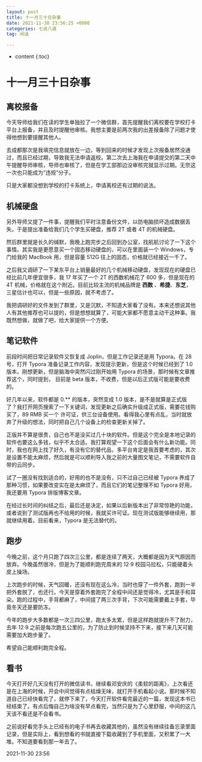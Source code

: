 ```yaml
---
layout: post
title: 十一月三十日杂事
date: 2021-11-30 23:56:25 +0800
categories: 七说八道
tag: 闲话

---
```


* content
{:toc}




# 十一月三十日杂事


## 离校报备

今天导师给我们在读的学生单独拉了一个微信群，首先提醒我们离校要在学校打卡平台上报备，并且及时提醒他审核。我想主要是前两次我的出差报备除了问题才使得他想到要提醒其他人。

去成都那次是我填完信息就放在一边，等到回来的时候才发现上次报备居然没通过，而且已经过期，导致我无法申请返校。第二次去上海我在申请提交的第二天中午提醒导师审核，导师也审核了，但是在学工部那边没审核完就显示过期。无奈这一次也只能成为“违规”分子。

只是大家都没想到学校的打卡系统上，申请离校还有过期的说法。


## 机械硬盘

另外导师又提了一件事，提醒我们平时注意备份文件，以防电脑损坏造成数据丢失。于是提出准备给我们几个学生买硬盘，推荐 2T 或者 4T 的机械硬盘。

然后群里就是长久的缄默，我晚上跑完步之后回到办公室，找航航讨论了一下这个事情。其实我是更愿意买一个固态移动硬盘的，可以在里面装一个 Windows，专门给我的 MacBook 用，但是容量 512G 往上的固态，价格就已经接近一千了。

之后我又调研了一下某东平台上销量最好的几个机械移动硬盘，发现现在的硬盘已经比前几年便宜很多，我 17 年买了一个 2T 的西数机械花了 600 多，但是现在的 4T 机械，价格就在这个附近。目前比较主流的机械品牌是 **西数** 、**希捷**、**东芝**，三星估计也可以，但是一些原因，就不考虑了。

我把调研好的文件发到了群里，又是沉默，不知道大家看了没有。本来还想说其他人有其他推荐也可以提的，但是想想就算了，可能大家都不愿意主动干这种事。我既然想做，就做了吧，给大家提供一个方便。


## 笔记软件

前段时间把日常记录软件又恢复成 Joplin，但是工作记录还是用 Typora。在 28 号，打开 Typora 准备记录工作内容，发现提示更新，但是这个时候已经到了 1.0 版本。刚想更新，但是脑海中突然闪过刚开始用 Typora 的场景，那时候有文章推荐这个，同时提到， 目前是 beta 版本，不收费，但是以后正式版可能是要收费的。

好几年以来，软件都是 0.** 的版本，突然变成 1.0 版本，是不是就算是正式版了？我打开网页搜索了一下关键词，发现更新之后确实升级成正式版，需要花钱购买了，89 RMB 买一个 许可证，供三台设备使用。看得我心里有点乱，当时就放弃了升级的想法，同时把自己几个设备上的检查更新关掉了。

正版并不算是很贵，自己也不是没买过几十块的软件。但是这个完全是本地记录的软件也要这么多钱，似乎不太合适。我打算观望一下这个后面会有什么新功能。同时，我也在网上找了好久，有没有它的替代品，多平台肯定是我首要考虑的，其次是设置不能太麻烦，然后就是可以顺利导入我之前的大量图文笔记，不需要软件自带的云同步。

试了一圈没有找到适合的，好用的也不是没有，只不过自己已经被 Typora 养成了那种习惯，如果要改变实在是太麻烦了，而且它们的笔记整理不如 Typora 好用，我还要用 Typora 排版博客文章。

在经过长时间的纠结之后，最后还是决定，如果以后新版本出了非常惊艳的功能，或者说到了测试版再也不给用的时候，我就买许可证。现在测试版能够继续用，那就继续用着。目前看来，Typora 是无法替代的。


## 跑步

今晚之前，这个月只跑了四次三公里，都是连续了两天，大概都是因为天气原因而放弃。今晚虽然很冷，但是为了能顺利跑完周末的 12·9 校园马拉松，只能硬着头皮上操场。

上次跑步的时候，天气回暖，还没有现在这么冷，当时也穿了一件外套，跑到一半把外套脱了，也还行。今天是穿着外套跑完了全程中间还是觉得冷，尤其是手和耳朵。跑的过程中，手背都麻了，中间搓了两三次手背，下次可能需要戴上手套，毕竟冬天还是要防冻。

今年的跑步大多数都是一次三四公里，跑太多太累，但是这样跑就提升不了耐力，去年 12·9 之前是每次跑五公里的，为了防止到时候坚持不下来，接下来几天可能需要加大跑步量了。

希望自己能顺利跑完全程。


## 看书

今天打开好几天没有打开的微信读书，继续看邓安庆的《柔软的距离》，上次看还是在上海的时候，开会中间觉得有点枯燥无味，就打开手机看起小说。那时候不知道自己已经快看完了，就停下来了，今天打开软件看完最近的一篇，发现这本书已经结束了。有点后悔自己为啥没有早点看完，当然只是为了心里舒服，中间的这几天该不看还是不会看书。

之前说好看完手头上已经有的电子书再去收藏其他的，虽然没有继续往备忘录里面记录，但是实际上，看到想看的书就直接下载收藏到了手机里面，又积累了一大堆。不知道要看到那一年去了。

2021-11-30 23:56